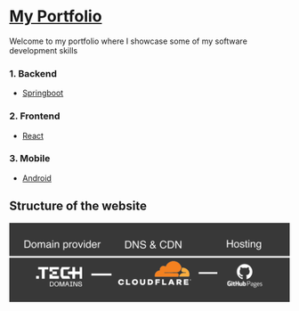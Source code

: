# [My Portfolio][portfolio-domain]

[portfolio-domain]: https://angelzhang.tech

Welcome to my portfolio where I showcase some of my software development skills

### 1. Backend
* [Springboot](https://github.com/AngelZhang159/armonia-skills-backend)
### 2. Frontend
* [React](#react)
### 3. Mobile
* [Android](https://github.com/AngelZhang159/armonia-skills)

## Structure of the website

![portfolio-route](src/images/portfolio-route.png)

